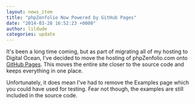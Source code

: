```yaml
---
layout: news_item
title: "phpZenfolio Now Powered by GitHub Pages"
date: "2014-03-28 16:52:23 +0000"
author: lildude
categories: update
---
```


It's been a long time coming, but as part of migrating all of my hosting to Digital Ocean, I've decided to move the hosting of phpZenfolio.com onto [GitHub Pages](http://pages.github.com).  This moves the entire site closer to the source code and keeps everything in one place.

Unfortunately, it does mean I've had to remove the Examples page which you could have used for testing.  Fear not though, the examples are still included in the source code.
